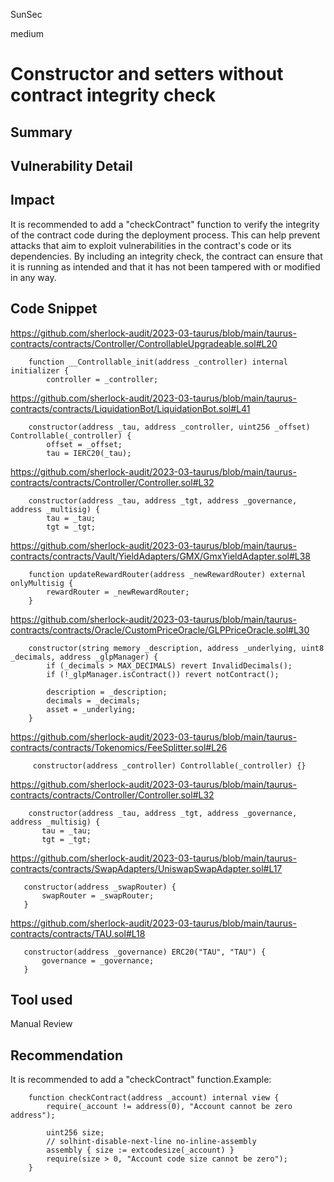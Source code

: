 SunSec

medium

# Constructor and setters without contract integrity check

## Summary

## Vulnerability Detail

## Impact
It is recommended to add a "checkContract" function to verify the integrity of the contract code during the deployment process. This can help prevent attacks that aim to exploit vulnerabilities in the contract's code or its dependencies. By including an integrity check, the contract can ensure that it is running as intended and that it has not been tampered with or modified in any way.

## Code Snippet
https://github.com/sherlock-audit/2023-03-taurus/blob/main/taurus-contracts/contracts/Controller/ControllableUpgradeable.sol#L20

```solidity
    function __Controllable_init(address _controller) internal initializer {
        controller = _controller;
``` 

https://github.com/sherlock-audit/2023-03-taurus/blob/main/taurus-contracts/contracts/LiquidationBot/LiquidationBot.sol#L41

```solidity
    constructor(address _tau, address _controller, uint256 _offset) Controllable(_controller) {
        offset = _offset;
        tau = IERC20(_tau);
``` 
https://github.com/sherlock-audit/2023-03-taurus/blob/main/taurus-contracts/contracts/Controller/Controller.sol#L32

```solidity
    constructor(address _tau, address _tgt, address _governance, address _multisig) {
        tau = _tau;
        tgt = _tgt;
``` 
https://github.com/sherlock-audit/2023-03-taurus/blob/main/taurus-contracts/contracts/Vault/YieldAdapters/GMX/GmxYieldAdapter.sol#L38

```solidity
    function updateRewardRouter(address _newRewardRouter) external onlyMultisig {
        rewardRouter = _newRewardRouter;
    }
``` 
https://github.com/sherlock-audit/2023-03-taurus/blob/main/taurus-contracts/contracts/Oracle/CustomPriceOracle/GLPPriceOracle.sol#L30

```solidity
    constructor(string memory _description, address _underlying, uint8 _decimals, address _glpManager) {
        if (_decimals > MAX_DECIMALS) revert InvalidDecimals();
        if (!_glpManager.isContract()) revert notContract();

        description = _description;
        decimals = _decimals;
        asset = _underlying;
    }
``` 
https://github.com/sherlock-audit/2023-03-taurus/blob/main/taurus-contracts/contracts/Tokenomics/FeeSplitter.sol#L26

```solidity
     constructor(address _controller) Controllable(_controller) {}
```
https://github.com/sherlock-audit/2023-03-taurus/blob/main/taurus-contracts/contracts/Controller/Controller.sol#L32

 ```solidity
     constructor(address _tau, address _tgt, address _governance, address _multisig) {
        tau = _tau;
        tgt = _tgt;
```
https://github.com/sherlock-audit/2023-03-taurus/blob/main/taurus-contracts/contracts/SwapAdapters/UniswapSwapAdapter.sol#L17

 ```solidity
    constructor(address _swapRouter) {
        swapRouter = _swapRouter;
    }
```
https://github.com/sherlock-audit/2023-03-taurus/blob/main/taurus-contracts/contracts/TAU.sol#L18

 ```solidity
    constructor(address _governance) ERC20("TAU", "TAU") {
        governance = _governance;
    }
```
## Tool used

Manual Review

## Recommendation
It is recommended to add a "checkContract" function.Example:

```solidity
    function checkContract(address _account) internal view {
        require(_account != address(0), "Account cannot be zero address");

        uint256 size;
        // solhint-disable-next-line no-inline-assembly
        assembly { size := extcodesize(_account) }
        require(size > 0, "Account code size cannot be zero");
    }

```